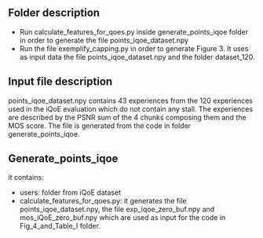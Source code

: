 ## Folder description

- Run calculate_features_for_qoes.py inside generate_points_iqoe folder in order to generate the file points_iqoe_dataset.npy
- Run the file exemplify_capping.py in order to generate Figure 3. It uses as input data the file points_iqoe_dataset.npy and the folder dataset_120.

## Input file description

points_iqoe_dataset.npy contains 43 experiences from the 120 experiences used in the iQoE evaluation which do not contain any stall.
The experiences are described by the PSNR sum of the 4 chunks composing them and the MOS score.  The file is generated from the code in folder generate_points_iqoe.

## Generate_points_iqoe
it contains:
- users: folder from iQoE dataset
- calculate_features_for_qoes.py: it generates the file points_iqoe_dataset.npy, the file exp_iqoe_zero_buf.npy and mos_iQoE_zero_buf.npy which are used as input for the code in Fig_4_and_Table_I folder.

